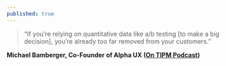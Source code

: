 ```yaml
---
published: true
---
```

>“If you’re relying on quantitative data like a/b testing [to make a big decision], you’re already too far removed from your customers.”

**Michael Bamberger, Co-Founder of Alpha UX ([On TIPM Podcast](https://www.thisisproductmanagement.com/episodes/iteration/))**
